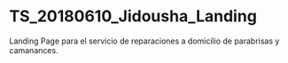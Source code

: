# TS_20180610_Jidousha_Landing
Landing Page para el servicio de reparaciones a domicilio de parabrisas y camanances.
